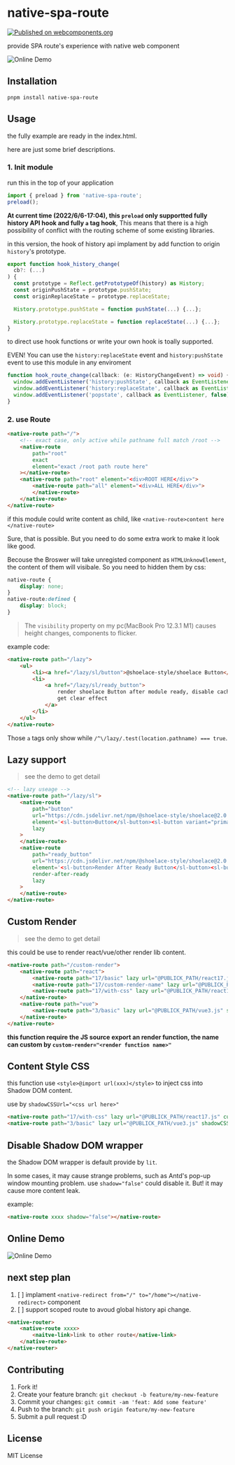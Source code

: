 # native-spa-route

[![Published on webcomponents.org](https://img.shields.io/badge/webcomponents.org-published-blue.svg)](https://www.webcomponents.org/element/owner/native-spa-route)

provide SPA route's experience with native web component

![Online Demo]([https://](https://native-spa-route.vercel.app/))

## Installation

`pnpm install native-spa-route`

## Usage

the fully example are ready in the index.html.

here are just some brief descriptions.

### 1. Init module

run this in the top of your application

```typescript
import { preload } from 'native-spa-route';
preload();
```

**At current time (2022/6/6-17:04), this `preload` only supportted fully history API hook and fully `a` tag hook**,
This means that there is a high possibility of conflict with the routing scheme of some existing libraries.

in this version, the hook of history api implament by add function to origin `history`'s prototype.

```typescript
export function hook_history_change(
  cb?: (...)
) {
  const prototype = Reflect.getPrototypeOf(history) as History;
  const originPushState = prototype.pushState;
  const originReplaceState = prototype.replaceState;

  History.prototype.pushState = function pushState(...) {...};

  History.prototype.replaceState = function replaceState(...) {...};
}
```

to direct use hook functions or write your own hook is toally supported.

EVEN! You can use the `history:replaceState` event and `history:pushState` event to use this module in any enviroment

```typescript
function hook_route_change(callback: (e: HistoryChangeEvent) => void) {
  window.addEventListener('history:pushState', callback as EventListener);
  window.addEventListener('history:replaceState', callback as EventListener);
  window.addEventListener('popstate', callback as EventListener, false);
}
```

### 2. use Route

```html
<native-route path="/">
	<!-- exact case, only active while pathname full match /root -->
	<native-route
		path="root"
		exact
		element="exact /root path route here"
	></native-route>
	<native-route path="root" element="<div>ROOT HERE</div>">
		<native-route path="all" element="<div>ALL HERE</div>">
		</native-route>
	</native-route>
</native-route>
```

if this module could write content as child, like `<native-route>content here </native-route>`

Sure, that is possible. But you need to do some extra work to make it look like good.

Becouse the Broswer will take unregisted component as `HTMLUnknowElement`, the content of them will visibale.
So you need to hidden them by css:

```css
native-route {
	display: none;
}
native-route:defined {
	display: block;
}
```

> The `visibility` property on my pc(MacBook Pro 12.3.1 M1) causes height changes, components to flicker.

example code:

```html
<native-route path="/lazy">
	<ul>
		<li><a href="/lazy/sl/button">@shoelace-style/shoelace Button</a></li>
		<li>
			<a href="/lazy/sl/ready_button">
				render shoelace Button after module ready, disable cache to
				get clear effect
			</a>
		</li>
	</ul>
</native-route>
```

Those `a` tags only show while `/^\/lazy/.test(location.pathname) === true`.

## Lazy support

> see the demo to get detail

```html
<!-- lazy useage -->
<native-route path="/lazy/sl">
	<native-route
		path="button"
		url="https://cdn.jsdelivr.net/npm/@shoelace-style/shoelace@2.0.0-beta.74/dist/components/button/button.js"
		element='<sl-button>Button</sl-button><sl-button variant="primary">Primary</sl-button><sl-button variant="neutral" loading>Neutral</sl-button>'
		lazy
	>
	</native-route>
	<native-route
		path="ready_button"
		url="https://cdn.jsdelivr.net/npm/@shoelace-style/shoelace@2.0.0-beta.74/dist/components/button/button.js"
		element='<sl-button>Render After Ready Button</sl-button><sl-button variant="primary">Primary</sl-button><sl-button variant="neutral" loading>Neutral</sl-button>'
		render-after-ready
		lazy
	>
	</native-route>
</native-route>
```

## Custom Render

> see the demo to get detail

this could be use to render react/vue/other render lib content.

```html
<native-route path="/custom-render">
	<native-route path="react">
		<native-route path="17/basic" lazy url="@PUBLICK_PATH/react17.js" custom-render></native-route>
		<native-route path="17/custom-render-name" lazy url="@PUBLICK_PATH/react17.js" custom-render="customRenderFunction"></native-route>
		<native-route path="17/with-css" lazy url="@PUBLICK_PATH/react17.js" custom-render="withCss" shadowCSSUrl="@PUBLICK_PATH/react17.css"></native-route>
	</native-route>
	<native-route path="vue">
		<native-route path="3/basic" lazy url="@PUBLICK_PATH/vue3.js" shadowCSSUrl="@PUBLICK_PATH/vue3.css" custom-render></native-route>
	</native-route>
</native-route>
```

**this function require the JS source export an render function, the name can custom by `custom-render="<render function name>"`**

## Content Style CSS

this function use `<style>@import url(xxx)</style>` to inject css into Shadow DOM content.

use by `shadowCSSUrl="<css url here>"`

```html
<native-route path="17/with-css" lazy url="@PUBLICK_PATH/react17.js" custom-render="withCss" shadowCSSUrl="@PUBLICK_PATH/react17.css"></native-route>
<native-route path="3/basic" lazy url="@PUBLICK_PATH/vue3.js" shadowCSSUrl="@PUBLICK_PATH/vue3.css" custom-render></native-route>
```

## Disable Shadow DOM wrapper

the Shadow DOM wrapper is default provide by `lit`.

In some cases, it may cause strange problems, such as Antd's pop-up window mounting problem.
use `shadow="false"` could disable it. But! it may cause more content leak.

example:

```html
<native-route xxxx shadow="false"></native-route>
```

## Online Demo

![Online Demo]([https://](https://native-spa-route.vercel.app/))

## next step plan

1. [ ] implament `<native-redirect from="/" to="/home"></native-redirect>` component
2. [ ] support scoped route to avoud global history api change.

```html
<native-router>
	<native-route xxxx>
		<naitve-link>link to other route</native-link>
	</native-route>
</native-router>
```

## Contributing

1. Fork it!
2. Create your feature branch: `git checkout -b feature/my-new-feature`
3. Commit your changes: `git commit -am 'feat: Add some feature'`
4. Push to the branch: `git push origin feature/my-new-feature`
5. Submit a pull request :D

## License

MIT License
